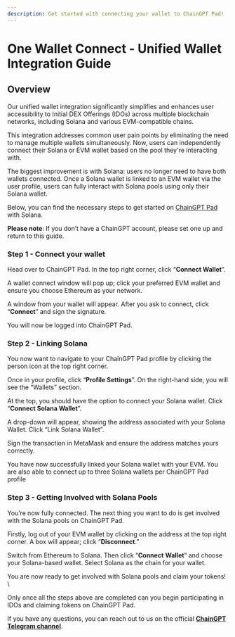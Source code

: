 ```yaml
---
description: Get started with connecting your wallet to ChainGPT Pad!
---
```


# One Wallet Connect - Unified Wallet Integration Guide

## Overview

Our unified wallet integration significantly simplifies and enhances user accessibility to Initial DEX Offerings (IDOs) across multiple blockchain networks, including Solana and various EVM-compatible chains.&#x20;

This integration addresses common user pain points by eliminating the need to manage multiple wallets simultaneously. Now, users can independently connect their Solana or EVM wallet based on the pool they're interacting with.

The biggest improvement is with Solana: users no longer need to have both wallets connected. Once a Solana wallet is linked to an EVM wallet via the user profile, users can fully interact with Solana pools using only their Solana wallet.

Below, you can find the necessary steps to get started on [ChainGPT Pad](https://app.gitbook.com/u/vt7ouO7Toga7R4fjv601TLYsQCx2) with Solana.

**Please note**: If you don’t have a ChainGPT account, please set one up and return to this guide.



### Step 1 - Connect your wallet

Head over to ChainGPT Pad. In the top right corner, click “**Connect Wallet**”.&#x20;

A wallet connect window will pop up; click your preferred EVM wallet and ensure you choose Ethereum as your network.

A window from your wallet will appear. After you ask to connect, click “**Connect**” and sign the signature.

You will now be logged into ChainGPT Pad.&#x20;



### Step 2 - Linking Solana&#x20;

You now want to navigate to your ChainGPT Pad profile by clicking the person icon at the top right corner.&#x20;

Once in your profile, click “**Profile Settings**”. On the right-hand side, you will see the “Wallets” section.&#x20;

At the top, you should have the option to connect your Solana wallet. Click “**Connect Solana Wallet**”.

A drop-down will appear, showing the address associated with your Solana Wallet. Click “Link Solana Wallet”.&#x20;

Sign the transaction in MetaMask and ensure the address matches yours correctly.

You have now successfully linked your Solana wallet with your EVM. You are also able to connect up to three Solana wallets per ChainGPT Pad profile



### Step 3 - Getting Involved with Solana Pools

You’re now fully connected. The next thing you want to do is get involved with the Solana pools on ChainGPT Pad.

Firstly, log out of your EVM wallet by clicking on the address at the top right corner. A box will appear; click “**Disconnect**.”&#x20;

Switch from Ethereum to Solana. Then click “**Connect** **Wallet**” and choose your Solana-based wallet. Select Solana as the chain for your wallet.&#x20;

You are now ready to get involved with Solana pools and claim your tokens! \


Only once all the steps above are completed can you begin participating in IDOs and claiming tokens on ChainGPT Pad.&#x20;

If you have any questions, you can reach out to us on the official [**ChainGPT Telegram channel**](https://t.me/ChainGPT).&#x20;
